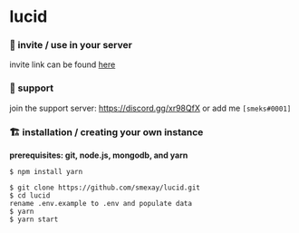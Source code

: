 # lucid

### 🤖 invite / use in your server
invite link can be found [here](https://discord.com/oauth2/authorize?client_id=603372166607667200&permissions=1544027255&scope=bot)

### 🌴 support
join the support server: https://discord.gg/xr98QfX or add me `[smeks#0001]`

### 🏗 installation / creating your own instance

**prerequisites: git, node.js, mongodb, and yarn**

```
$ npm install yarn

$ git clone https://github.com/smexay/lucid.git
$ cd lucid
rename .env.example to .env and populate data
$ yarn
$ yarn start
```
